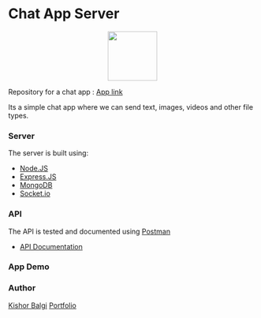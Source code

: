 # Chat App Server

<p align="center">
  <img src="https://i.ibb.co/jLT6LbD/Chat-Icon-PNG.png" width="100" height="100" align="center">
<p>
    
Repository for a chat app : [App link](www.google.com)

Its a simple chat app where we can send text, images, videos and other file types.
### Server
The server is built using:
 - [Node.JS](https://nodejs.org/en/)
 - [Express.JS](https://expressjs.com/)
 - [MongoDB](https://www.mongodb.com/)
 - [Socket.io](https://socket.io/)
### API
The API is tested and documented using [Postman](https://www.postman.com/)
 - [API Documentation](https://documenter.getpostman.com/view/18487080/UyxjHSHK)
### App Demo

### Author
[Kishor Balgi](https://github.com/KishorBalgi)
[Portfolio](https://kishorbalgi.netlify.app/)
